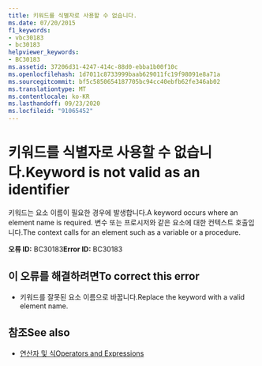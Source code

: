 ```yaml
---
title: 키워드를 식별자로 사용할 수 없습니다.
ms.date: 07/20/2015
f1_keywords:
- vbc30183
- bc30183
helpviewer_keywords:
- BC30183
ms.assetid: 37206d31-4247-414c-88d0-ebba1b00f10c
ms.openlocfilehash: 1d7011c8733999baab629011fc19f98091e8a71a
ms.sourcegitcommit: bf5c5850654187705bc94cc40ebfb62fe346ab02
ms.translationtype: MT
ms.contentlocale: ko-KR
ms.lasthandoff: 09/23/2020
ms.locfileid: "91065452"
---
```

# <a name="keyword-is-not-valid-as-an-identifier"></a><span data-ttu-id="bcb0c-102">키워드를 식별자로 사용할 수 없습니다.</span><span class="sxs-lookup"><span data-stu-id="bcb0c-102">Keyword is not valid as an identifier</span></span>

<span data-ttu-id="bcb0c-103">키워드는 요소 이름이 필요한 경우에 발생합니다.</span><span class="sxs-lookup"><span data-stu-id="bcb0c-103">A keyword occurs where an element name is required.</span></span> <span data-ttu-id="bcb0c-104">변수 또는 프로시저와 같은 요소에 대한 컨텍스트 호출입니다.</span><span class="sxs-lookup"><span data-stu-id="bcb0c-104">The context calls for an element such as a variable or a procedure.</span></span>  
  
 <span data-ttu-id="bcb0c-105">**오류 ID:** BC30183</span><span class="sxs-lookup"><span data-stu-id="bcb0c-105">**Error ID:** BC30183</span></span>  
  
## <a name="to-correct-this-error"></a><span data-ttu-id="bcb0c-106">이 오류를 해결하려면</span><span class="sxs-lookup"><span data-stu-id="bcb0c-106">To correct this error</span></span>  
  
- <span data-ttu-id="bcb0c-107">키워드를 잘못된 요소 이름으로 바꿉니다.</span><span class="sxs-lookup"><span data-stu-id="bcb0c-107">Replace the keyword with a valid element name.</span></span>  
  
## <a name="see-also"></a><span data-ttu-id="bcb0c-108">참조</span><span class="sxs-lookup"><span data-stu-id="bcb0c-108">See also</span></span>

- [<span data-ttu-id="bcb0c-109">연산자 및 식</span><span class="sxs-lookup"><span data-stu-id="bcb0c-109">Operators and Expressions</span></span>](../programming-guide/language-features/operators-and-expressions/index.md)
